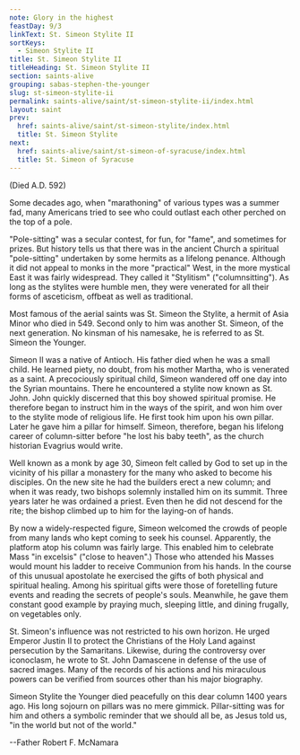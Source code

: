 ```yaml
---
note: Glory in the highest
feastDay: 9/3
linkText: St. Simeon Stylite II
sortKeys:
  - Simeon Stylite II
title: St. Simeon Stylite II
titleHeading: St. Simeon Stylite II
section: saints-alive
grouping: sabas-stephen-the-younger
slug: st-simeon-stylite-ii
permalink: saints-alive/saint/st-simeon-stylite-ii/index.html
layout: saint
prev:
  href: saints-alive/saint/st-simeon-stylite/index.html
  title: St. Simeon Stylite
next:
  href: saints-alive/saint/st-simeon-of-syracuse/index.html
  title: St. Simeon of Syracuse
---
```

(Died A.D. 592)

Some decades ago, when "marathoning" of various types was a summer fad, many Americans tried to see who could outlast each other perched on the top of a pole.

"Pole-sitting" was a secular contest, for fun, for "fame", and sometimes for prizes. But history tells us that there was in the ancient Church a spiritual "pole-sitting" undertaken by some hermits as a lifelong penance. Although it did not appeal to monks in the more "practical" West, in the more mystical East it was fairly widespread. They called it "Stylitism" ("columnsitting"). As long as the stylites were humble men, they were venerated for all their forms of asceticism, offbeat as well as traditional.

Most famous of the aerial saints was St. Simeon the Stylite, a hermit of Asia Minor who died in 549. Second only to him was another St. Simeon, of the next generation. No kinsman of his namesake, he is referred to as St. Simeon the Younger.

Simeon II was a native of Antioch. His father died when he was a small child. He learned piety, no doubt, from his mother Martha, who is venerated as a saint. A precociously spiritual child, Simeon wandered off one day into the Syrian mountains. There he encountered a stylite now known as St. John. John quickly discerned that this boy showed spiritual promise. He therefore began to instruct him in the ways of the spirit, and won him over to the stylite mode of religious life. He first took him upon his own pillar. Later he gave him a pillar for himself. Simeon, therefore, began his lifelong career of column-sitter before "he lost his baby teeth", as the church historian Evagrius would write.

Well known as a monk by age 30, Simeon felt called by God to set up in the vicinity of his pillar a monastery for the many who asked to become his disciples. On the new site he had the builders erect a new column; and when it was ready, two bishops solemnly installed him on its summit. Three years later he was ordained a priest. Even then he did not descend for the rite; the bishop climbed up to him for the laying-on of hands.

By now a widely-respected figure, Simeon welcomed the crowds of people from many lands who kept coming to seek his counsel. Apparently, the platform atop his column was fairly large. This enabled him to celebrate Mass "in excelsis" ("close to heaven".) Those who attended his Masses would mount his ladder to receive Communion from his hands. In the course of this unusual apostolate he exercised the gifts of both physical and spiritual healing. Among his spiritual gifts were those of foretelling future events and reading the secrets of people's souls. Meanwhile, he gave them constant good example by praying much, sleeping little, and dining frugally, on vegetables only.

St. Simeon's influence was not restricted to his own horizon. He urged Emperor Justin II to protect the Christians of the Holy Land against persecution by the Samaritans. Likewise, during the controversy over iconoclasm, he wrote to St. John Damascene in defense of the use of sacred images. Many of the records of his actions and his miraculous powers can be verified from sources other than his major biography.

Simeon Stylite the Younger died peacefully on this dear column 1400 years ago. His long sojourn on pillars was no mere gimmick. Pillar-sitting was for him and others a symbolic reminder that we should all be, as Jesus told us, "in the world but not of the world."

\--Father Robert F. McNamara